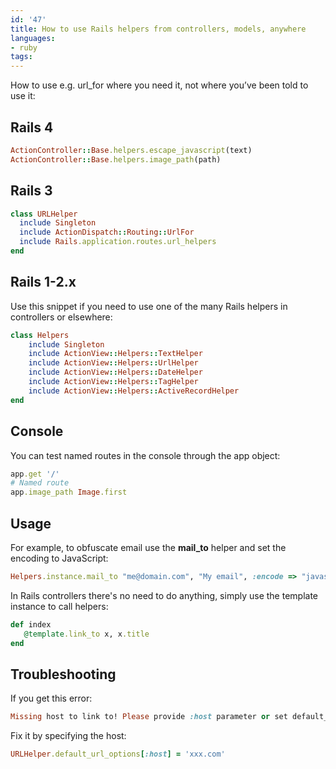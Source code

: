 ```yaml
---
id: '47'
title: How to use Rails helpers from controllers, models, anywhere
languages:
- ruby
tags:
---
```

How to use e.g. url\_for where you need it, not where you’ve been told to use it:

Rails 4
-------


```ruby
ActionController::Base.helpers.escape_javascript(text)
ActionController::Base.helpers.image_path(path)
```
    

Rails 3
-------


```ruby
class URLHelper
  include Singleton
  include ActionDispatch::Routing::UrlFor
  include Rails.application.routes.url_helpers
end
```
    

Rails 1-2.x
-----------

Use this snippet if you need to use one of the many Rails helpers in controllers or elsewhere:


```ruby
class Helpers
    include Singleton
    include ActionView::Helpers::TextHelper
    include ActionView::Helpers::UrlHelper
    include ActionView::Helpers::DateHelper
    include ActionView::Helpers::TagHelper
    include ActionView::Helpers::ActiveRecordHelper
end
```
    

Console
-------

You can test named routes in the console through the app object:


```ruby
app.get '/'
# Named route
app.image_path Image.first
```
    

Usage
-----

For example, to obfuscate email use the **mail\_to** helper and set the encoding to JavaScript:


```ruby
Helpers.instance.mail_to "me@domain.com", "My email", :encode => "javascript"
```
    

In Rails controllers there's no need to do anything, simply use the template instance to call helpers:


```ruby
def index
   @template.link_to x, x.title
end
```
    

Troubleshooting
---------------

If you get this error:


```ruby
Missing host to link to! Please provide :host parameter or set default_url_options[:host]
```
    

Fix it by specifying the host:


```ruby
URLHelper.default_url_options[:host] = 'xxx.com'
```
    

